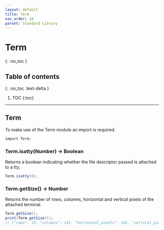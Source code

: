 ```yaml
---
layout: default
title: Term
nav_order: 18
parent: Standard Library
---
```


# Term
{: .no_toc }

## Table of contents
{: .no_toc .text-delta }

1. TOC
{:toc}

---

## Term

To make use of the Term module an import is required.

```cs
import Term;
```

### Term.isatty(Number) -> Boolean

Returns a boolean indicating whether the file descriptor passed is attached to a tty.

```cs
Term.isatty(0);
```

### Term.getSize() -> Number

Returns the number of rows, columns, horizontal and vertical pixels of the attached terminal.

```cs
Term.getSize();
print(Term.getSize());
// {"rows": 13, "columns": 145, "horizontal_pixels": 145, "vertical_pixels": 145}
```
